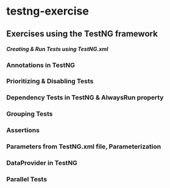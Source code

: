 # testng-exercise
## Exercises using the TestNG framework

##### Creating & Run Tests using TestNG.xml
### Annotations in TestNG
### Prioritizing & Disabling Tests
### Dependency Tests in TestNG & AlwaysRun property
### Grouping Tests
### Assertions
### Parameters from TestNG.xml file, Parameterization
### DataProvider in TestNG
### Parallel Tests
